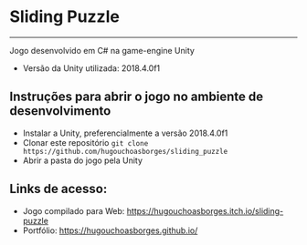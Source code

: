 # Sliding Puzzle
---

Jogo desenvolvido em C# na game-engine Unity

- Versão da Unity utilizada: 2018.4.0f1

## Instruções para abrir o jogo no ambiente de desenvolvimento
- Instalar a Unity, preferencialmente a versão 2018.4.0f1
- Clonar este repositório
`git clone https://github.com/hugouchoasborges/sliding_puzzle`
- Abrir a pasta do jogo pela Unity


## Links de acesso:
- Jogo compilado para Web: https://hugouchoasborges.itch.io/sliding-puzzle
- Portfólio: https://hugouchoasborges.github.io/
